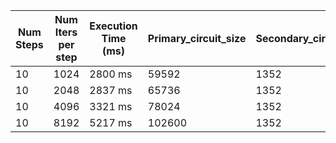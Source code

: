 | Num Steps  | Num Iters per step | Execution Time (ms) | Primary_circuit_size | Secondary_circuit_size |
|------------|--------------------|---------------------|----------------------|------------------------|
| 10         | 1024               | 2800 ms             | 59592                | 1352                  |
| 10         | 2048               | 2837 ms             | 65736                | 1352                  |
| 10         | 4096               | 3321 ms             | 78024                | 1352                  |
| 10         | 8192               | 5217 ms             | 102600                | 1352                  |
